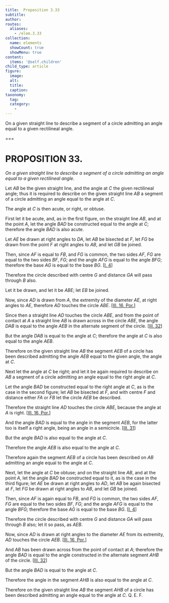 ```yaml
---
title:  Proposition 3.33
subtitle: 
author:
routes:
  aliases:
    - /elem.3.33
collection:
  name: elements
  showCount: true
  showMenu: true
content:
  items: '@self.children'
child_type: article
figure:
  image:
  alt:
  title:
  caption:
taxonomy:
  tag:
  category:
    - 
---
```


<p><emph>On a given straight line to describe a segment of a circle admitting an angle equal to a given rectilineal angle</emph>. </p>

===

<h1>PROPOSITION 33.</h1>
<p><em>On a given straight line to describe a segment of a circle admitting an angle equal to a given rectilineal angle</em>. </p>

<p>Let <em>AB</em> be the given straight line, and the angle at <em>C</em> the given rectilineal angle; thus it is required to describe on the given straight line <em>AB</em> a segment of a circle admitting an angle equal to the angle at <em>C</em>. 
      </p>

<p>The angle at <em>C</em> is then acute, or right, or obtuse. </p>

<p>First let it be acute, and, as in the first figure, on the straight line <em>AB</em>, and at the point <em>A</em>, let the angle <em>BAD</em> be constructed equal to the angle at <em>C</em>; <span class="center">therefore the angle <em>BAD</em> is also acute.</span>
      </p>

<p>Let <em>AE</em> be drawn at right angles to <em>DA</em>, let <em>AB</em> be <pb n="68"/>bisected at <em>F</em>, let <em>FG</em> be drawn from the point <em>F</em> at right angles to <em>AB</em>, and let <em>GB</em> be joined. </p>

<p>Then, since <em>AF</em> is equal to <em>FB</em>, and <em>FG</em> is common, <span class="center">the two sides <em>AF</em>, <em>FG</em> are equal to the two sides <em>BF</em>, <em>FG</em>;</span> and the angle <em>AFG</em> is equal to the angle <em>BFG</em>; <span class="center">therefore the base <em>AG</em> is equal to the base <em>BG</em>. [<a href="/elem.1.4">I. 4</a>]</span>
      </p>

<p>Therefore the circle described with centre <em>G</em> and distance <em>GA</em> will pass through <em>B</em> also. </p>

<p>Let it be drawn, and let it be <em>ABE</em>; let <em>EB</em> be joined. </p>

<p>Now, since <em>AD</em> is drawn from <em>A</em>, the extremity of the diameter <em>AE</em>, at right angles to <em>AE</em>, <span class="center">therefore <em>AD</em> touches the circle <em>ABE</em>. [<a href="/elem.3.16.p.1">III. 16, Por.</a>]</span>
      </p>

<p>Since then a straight line <em>AD</em> touches the circle <em>ABE</em>, and from the point of contact at <em>A</em> a straight line <em>AB</em> is drawn across in the circle <em>ABE</em>, <span class="center">the angle <em>DAB</em> is equal to the angle <em>AEB</em> in the alternate segment of the circle. [<a href="/elem.3.32">III. 32</a>]</span>
      </p>

<p>But the angle <em>DAB</em> is equal to the angle at <em>C</em>; therefore the angle at <em>C</em> is also equal to the angle <em>AEB</em>. </p>

<p>Therefore on the given straight line <em>AB</em> the segment <em>AEB</em> of a circle has been described admitting the angle <em>AEB</em> equal to the given angle, the angle at <em>C</em>. </p>

<p>Next let the angle at <em>C</em> be right;  and let it be again required to describe on <em>AB</em> a segment of a circle admitting an angle equal to the right angle at <em>C</em>. </p>

<p>Let the angle <em>BAD</em> be constructed equal to the right angle at <em>C</em>, as is the case in the second figure; <pb n="69"/>let <em>AB</em> be bisected at <em>F</em>, and with centre <em>F</em> and distance either <em>FA</em> or <em>FB</em> let the circle <em>AEB</em> be described. </p>

<p>Therefore the straight line <em>AD</em> touches the circle <em>ABE</em>, because the angle at <em>A</em> is right. [<a href="/elem.3.16.p.1">III. 16, Por.</a>] </p>

<p>And the angle <em>BAD</em> is equal to the angle in the segment <em>AEB</em>, for the latter too is itself a right angle, being an angle in a semicircle. [<a href="/elem.3.31">III. 31</a>] </p>

<p>But the angle <em>BAD</em> is also equal to the angle at <em>C</em>. </p>

<p>Therefore the angle <em>AEB</em> is also equal to the angle at <em>C</em>. </p>

<p>Therefore again the segment <em>AEB</em> of a circle has been described on <em>AB</em> admitting an angle equal to the angle at <em>C</em>. </p>

<p>Next, let the angle at <em>C</em> be obtuse;  and on the straight line <em>AB</em>, and at the point <em>A</em>, let the angle <em>BAD</em> be constructed equal to it, as is the case in the third figure; let <em>AE</em> be drawn at right angles to <em>AD</em>, let <em>AB</em> be again bisected at <em>F</em>, let <em>FG</em> be drawn at right angles to <em>AB</em>, and let <em>GB</em> be joined. </p>

<p>Then, since <em>AF</em> is again equal to <em>FB</em>, and <em>FG</em> is common, <span class="center">the two sides <em>AF</em>, <em>FG</em> are equal to the two sides <em>BF</em>, <em>FG</em>;</span> and the angle <em>AFG</em> is equal to the angle <em>BFG</em>; <span class="center">therefore the base <em>AG</em> is equal to the base <em>BG</em>. [<a href="/elem.1.4">I. 4</a>]</span>
      </p>

<p>Therefore the circle described with centre <em>G</em> and distance <em>GA</em> will pass through <em>B</em> also; let it so pass, as <em>AEB</em>. </p>

<p>Now, since <em>AD</em> is drawn at right angles to the diameter <em>AE</em> from its extremity, <span class="center"><em>AD</em> touches the circle <em>AEB</em>. [<a href="/elem.3.16.p.1">III. 16, Por.</a>]</span>
      </p>

<p>And <em>AB</em> has been drawn across from the point of contact at <em>A</em>; <span class="center">therefore the angle <em>BAD</em> is equal to the angle constructed in the alternate segment <em>AHB</em> of the circle. [<a href="/elem.3.32">III. 32</a>]</span>
       <pb n="70"/></p>

<p>But the angle <em>BAD</em> is equal to the angle at <em>C</em>. </p>

<p>Therefore the angle in the segment <em>AHB</em> is also equal to the angle at <em>C</em>. </p>

<p>Therefore on the given straight line <em>AB</em> the segment <em>AHB</em> of a circle has been described admitting an angle equal to the angle at <em>C</em>. Q. E. F.</p>
